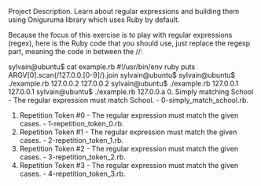 Project Description.
Learn about regular expressions and building them using Oniguruma library which uses Ruby by default.

Because the focus of this exercise is to play with regular expressions (regex), here is the Ruby code that you should use, just replace the regexp part, meaning the code in between the //:

sylvain@ubuntu$ cat example.rb
#!/usr/bin/env ruby
puts ARGV[0].scan(/127.0.0.[0-9]/).join
sylvain@ubuntu$
sylvain@ubuntu$ ./example.rb 127.0.0.2
127.0.0.2
sylvain@ubuntu$ ./example.rb 127.0.0.1
127.0.0.1
sylvain@ubuntu$ ./example.rb 127.0.0.a
0. Simply matching School - The regular expression must match School. - 0-simply_match_school.rb.
1. Repetition Token #0 - The regular expression must match the given cases. - 1-repetition_token_0.rb.
2. Repetition Token #1 - The regular expression must match the given cases. - 2-repetition_token_1.rb.
3. Repetition Token #2 - The regular expression must match the given cases. - 3-repetition_token_2.rb.
4. Repetition Token #3 - The regular expression must match the given cases. - 4-repetition_token_3.rb.

